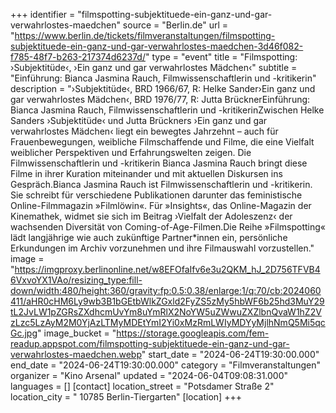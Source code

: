 +++
identifier = "filmspotting-subjektituede-ein-ganz-und-gar-verwahrlostes-maedchen"
source = "Berlin.de"
url = "https://www.berlin.de/tickets/filmveranstaltungen/filmspotting-subjektituede-ein-ganz-und-gar-verwahrlostes-maedchen-3d46f082-f785-48f7-b263-217374d6237d/"
type = "event"
title = "Filmspotting: ›Subjektitüde‹, ›Ein ganz und gar verwahrlostes Mädchen‹"
subtitle = "Einführung: Bianca Jasmina Rauch, Filmwissenschaftlerin und -kritikerin"
description = "›Subjektitüde‹, BRD 1966/67, R: Helke Sander›Ein ganz und gar verwahrlostes Mädchen‹, BRD 1976/77, R: Jutta BrücknerEinführung: Bianca Jasmina Rauch, Filmwissenschaftlerin und -kritikerinZwischen Helke Sanders ›Subjektitüde‹ und Jutta Brückners ›Ein ganz und gar verwahrlostes Mädchen‹ liegt ein bewegtes Jahrzehnt – auch für Frauenbewegungen, weibliche Filmschaffende und Filme, die eine Vielfalt weiblicher Perspektiven und Erfahrungswelten zeigen. Die Filmwissenschaftlerin und -kritikerin Bianca Jasmina Rauch bringt diese Filme in ihrer Kuration miteinander und mit aktuellen Diskursen ins Gespräch.Bianca Jasmina Rauch ist Filmwissenschaftlerin und -kritikerin. Sie schreibt für verschiedene Publikationen darunter das feministische Online-Filmmagazin »Filmlöwin«. Für »Insights«, das Online-Magazin der Kinemathek, widmet sie sich im Beitrag ›Vielfalt der Adoleszenz‹ der wachsenden Diversität von Coming-of-Age-Filmen.Die Reihe »Filmspotting« lädt langjährige wie auch zukünftige Partner*innen ein, persönliche Erkundungen im Archiv vorzunehmen und ihre Filmauswahl vorzustellen."
image = "https://imgproxy.berlinonline.net/w8EFOfaIfv6e3u2QKM_hJ_2D756TFVB46VxvoYX1VAo/resizing_type:fill-down/width:480/height:360/gravity:fp:0.5:0.38/enlarge:1/q:70/cb:2024060411/aHR0cHM6Ly9wb3B1bGEtbWlkZGxld2FyZS5zMy5hbWF6b25hd3MuY29tL2JvLW1pZGRsZXdhcmUvYm8uYmRlX2NoYW5uZWwuZXZlbnQvaW1hZ2VzLzc5LzAyM2M0YjAzLTMyMDEtYmI2Yi0xMzRmLWIyMDYyMjlhNmQ5Mi5qcGc.jpg"
image_bucket = "https://storage.googleapis.com/fem-readup.appspot.com/filmspotting-subjektituede-ein-ganz-und-gar-verwahrlostes-maedchen.webp"
start_date = "2024-06-24T19:30:00.000"
end_date = "2024-06-24T19:30:00.000"
category = "Filmveranstaltungen"
organizer = "Kino Arsenal"
updated = "2024-06-04T09:08:31.000"
languages = []
[contact]
location_street = "Potsdamer Straße 2"
location_city = " 10785 Berlin-Tiergarten"
[location]
+++